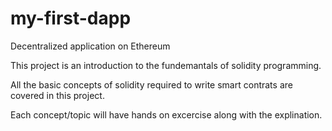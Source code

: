 # my-first-dapp
Decentralized application on Ethereum

This project is an introduction to the fundemantals of solidity programming.

All the basic concepts of solidity required to write smart contrats are covered in this project.

Each concept/topic will have hands on excercise along with the explination. 